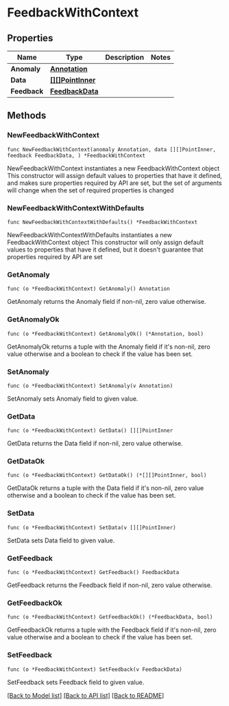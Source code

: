 # FeedbackWithContext

## Properties

Name | Type | Description | Notes
------------ | ------------- | ------------- | -------------
**Anomaly** | [**Annotation**](Annotation.md) |  | 
**Data** | [**[][]PointInner**]([]PointInner.md) |  | 
**Feedback** | [**FeedbackData**](FeedbackData.md) |  | 

## Methods

### NewFeedbackWithContext

`func NewFeedbackWithContext(anomaly Annotation, data [][]PointInner, feedback FeedbackData, ) *FeedbackWithContext`

NewFeedbackWithContext instantiates a new FeedbackWithContext object
This constructor will assign default values to properties that have it defined,
and makes sure properties required by API are set, but the set of arguments
will change when the set of required properties is changed

### NewFeedbackWithContextWithDefaults

`func NewFeedbackWithContextWithDefaults() *FeedbackWithContext`

NewFeedbackWithContextWithDefaults instantiates a new FeedbackWithContext object
This constructor will only assign default values to properties that have it defined,
but it doesn't guarantee that properties required by API are set

### GetAnomaly

`func (o *FeedbackWithContext) GetAnomaly() Annotation`

GetAnomaly returns the Anomaly field if non-nil, zero value otherwise.

### GetAnomalyOk

`func (o *FeedbackWithContext) GetAnomalyOk() (*Annotation, bool)`

GetAnomalyOk returns a tuple with the Anomaly field if it's non-nil, zero value otherwise
and a boolean to check if the value has been set.

### SetAnomaly

`func (o *FeedbackWithContext) SetAnomaly(v Annotation)`

SetAnomaly sets Anomaly field to given value.


### GetData

`func (o *FeedbackWithContext) GetData() [][]PointInner`

GetData returns the Data field if non-nil, zero value otherwise.

### GetDataOk

`func (o *FeedbackWithContext) GetDataOk() (*[][]PointInner, bool)`

GetDataOk returns a tuple with the Data field if it's non-nil, zero value otherwise
and a boolean to check if the value has been set.

### SetData

`func (o *FeedbackWithContext) SetData(v [][]PointInner)`

SetData sets Data field to given value.


### GetFeedback

`func (o *FeedbackWithContext) GetFeedback() FeedbackData`

GetFeedback returns the Feedback field if non-nil, zero value otherwise.

### GetFeedbackOk

`func (o *FeedbackWithContext) GetFeedbackOk() (*FeedbackData, bool)`

GetFeedbackOk returns a tuple with the Feedback field if it's non-nil, zero value otherwise
and a boolean to check if the value has been set.

### SetFeedback

`func (o *FeedbackWithContext) SetFeedback(v FeedbackData)`

SetFeedback sets Feedback field to given value.



[[Back to Model list]](../README.md#documentation-for-models) [[Back to API list]](../README.md#documentation-for-api-endpoints) [[Back to README]](../README.md)


